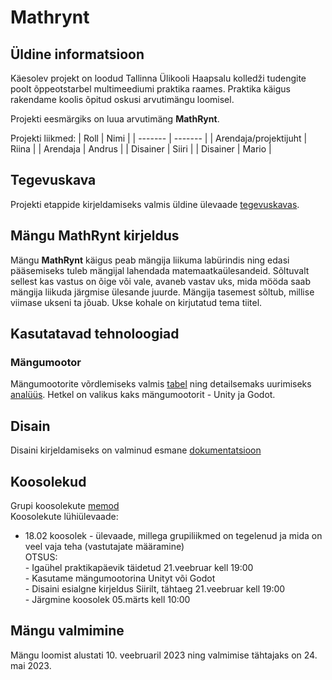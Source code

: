 # Mathrynt
## Üldine informatsioon
Käesolev projekt on loodud Tallinna Ülikooli Haapsalu kolledži tudengite poolt õppeotstarbel multimeediumi praktika raames. Praktika käigus rakendame koolis õpitud oskusi arvutimängu loomisel.

Projekti eesmärgiks on luua arvutimäng **MathRynt**. 

Projekti liikmed:
| Roll | Nimi |
| ------- | ------- |
| Arendaja/projektijuht | Riina |
| Arendaja | Andrus | 
| Disainer | Siiri | 
| Disainer | Mario |

## Tegevuskava
Projekti etappide kirjeldamiseks valmis üldine ülevaade [tegevuskavas](https://docs.google.com/document/d/1aKCeKJgGJDovNX4XCT2Fnrd2xL7VZm_0MKClrE0lqRE/edit#heading=h.g9yr8l7y5si).
 
## Mängu MathRynt kirjeldus
Mängu **MathRynt** käigus peab mängija liikuma labürindis ning edasi pääsemiseks tuleb mängijal lahendada matemaatkaülesandeid. Sõltuvalt sellest kas vastus on õige või vale, avaneb vastav uks, mida mööda saab mängija liikuda järgmise ülesande juurde. Mängija tasemest sõltub, millise viimase ukseni ta jõuab. Ukse kohale on kirjutatud tema tiitel.

## Kasutatavad tehnoloogiad
### Mängumootor
Mängumootorite võrdlemiseks valmis [tabel](https://docs.google.com/document/d/1Ispma1xoDTJItqTiffIiG-rbAPmWV7TYIVb-WwNN3Z0/edit#heading=h.63a302jhyac) ning detailsemaks uurimiseks [analüüs](https://docs.google.com/document/d/1fiQQhowl1wkMfbyDUok-l4GdgZ5aJ5vpeC6Jn6uW5aY/edit). Hetkel on valikus kaks mängumootorit - Unity ja Godot.

## Disain
Disaini kirjeldamiseks on valminud esmane [dokumentatsioon](https://docs.google.com/document/d/1jlol9iGC2-ZezVf_gtgyFAC5oOnSPvZV/edit#heading=h.gjdgxs)

## Koosolekud
Grupi koosolekute [memod](https://docs.google.com/document/d/1ctL368E41VLaUA2ccaPa9NP3P005Hh6WGgJ_8lBTxd0/edit#)<br>
Koosolekute lühiülevaade:
<ul>
  <li>18.02 koosolek - ülevaade, millega grupiliikmed on tegelenud ja mida on veel vaja teha (vastutajate määramine) <br>
  OTSUS:<br> 
  - Igaühel praktikapäevik täidetud 21.veebruar kell 19:00<br> 
  - Kasutame mängumootorina Unityt või Godot<br>
  - Disaini esialgne kirjeldus Siirilt, tähtaeg 21.veebruar kell 19:00 <br>
  - Järgmine koosolek 05.märts kell 10:00<br>
  </li>
</ul>


## Mängu valmimine
Mängu loomist alustati 10. veebruaril 2023 ning valmimise tähtajaks on 24. mai 2023. 


